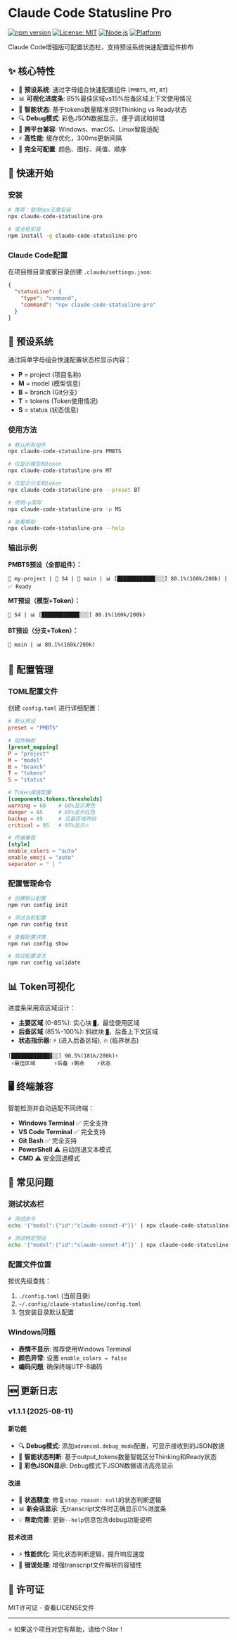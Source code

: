 # Claude Code Statusline Pro

[![npm version](https://badge.fury.io/js/claude-code-statusline-pro.svg)](https://badge.fury.io/js/claude-code-statusline-pro)
[![License: MIT](https://img.shields.io/badge/License-MIT-yellow.svg)](https://opensource.org/licenses/MIT)
[![Node.js](https://img.shields.io/badge/Node.js-16+-green.svg)](https://nodejs.org/)
[![Platform](https://img.shields.io/badge/Platform-Windows%20%7C%20macOS%20%7C%20Linux-blue.svg)](https://github.com/wangnov/claude-code-statusline-pro)

Claude Code增强版可配置状态栏，支持预设系统快速配置组件排布

## ✨ 核心特性

- 🎯 **预设系统**: 通过字母组合快速配置组件 (`PMBTS`, `MT`, `BT`)
- 📊 **可视化进度条**: 85%最佳区域vs15%后备区域上下文使用情况  
- 🧠 **智能状态**: 基于tokens数量精准识别Thinking vs Ready状态
- 🔍 **Debug模式**: 彩色JSON数据显示，便于调试和排错
- 🌈 **跨平台兼容**: Windows、macOS、Linux智能适配
- ⚡ **高性能**: 缓存优化，300ms更新间隔
- 🔧 **完全可配置**: 颜色、图标、阈值、顺序

## 🚀 快速开始

### 安装

```bash
# 推荐：使用npx无需安装
npx claude-code-statusline-pro

# 或全局安装
npm install -g claude-code-statusline-pro
```

### Claude Code配置

在项目根目录或家目录创建 `.claude/settings.json`:

```json
{
  "statusLine": {
    "type": "command",
    "command": "npx claude-code-statusline-pro"
  }
}
```

## 🎯 预设系统

通过简单字母组合快速配置状态栏显示内容：

- **P** = project (项目名称)  
- **M** = model (模型信息)
- **B** = branch (Git分支)
- **T** = tokens (Token使用情况)
- **S** = status (状态信息)

### 使用方法

```bash
# 默认所有组件
npx claude-code-statusline-pro PMBTS

# 仅显示模型和token
npx claude-code-statusline-pro MT

# 仅显示分支和token  
npx claude-code-statusline-pro --preset BT

# 使用-p简写
npx claude-code-statusline-pro -p MS

# 查看帮助
npx claude-code-statusline-pro --help
```

### 输出示例

**PMBTS预设（全部组件）：**
```
📁 my-project | 🤖 S4 | 🌿 main | 📊 [████████████░░░] 80.1%(160k/200k) | ✅ Ready
```

**MT预设（模型+Token）：**
```
🤖 S4 | 📊 [████████████░░░] 80.1%(160k/200k)
```

**BT预设（分支+Token）：**
```
🌿 main | 📊 80.1%(160k/200k)
```

## 🎨 配置管理

### TOML配置文件

创建 `config.toml` 进行详细配置：

```toml
# 默认预设
preset = "PMBTS"

# 组件映射
[preset_mapping]
P = "project"
M = "model" 
B = "branch"
T = "tokens"
S = "status"

# Token阈值配置
[components.tokens.thresholds]
warning = 60    # 60%显示黄色
danger = 85     # 85%显示红色
backup = 85     # 后备区域开始
critical = 95   # 95%显示🔥

# 终端兼容
[style]
enable_colors = "auto"
enable_emoji = "auto"
separator = " | "
```

### 配置管理命令

```bash
# 创建默认配置
npm run config init

# 测试当前配置
npm run config test

# 查看配置详情
npm run config show

# 验证配置语法
npm run config validate
```

## 📊 Token可视化

进度条采用双区域设计：

- **主要区域** (0-85%): 实心块 `█`，最佳使用区域
- **后备区域** (85%-100%): 斜纹块 `▓`，后备上下文区域
- **状态指示器**: ⚡ (进入后备区域), 🔥 (临界状态)

```
[████████████▓░░] 90.5%(181k/200k)⚡
 ↑最佳区域      ↑后备 ↑剩余    ↑状态
```

## 🖥️ 终端兼容

智能检测并自动适配不同终端：

- **Windows Terminal** ✅ 完全支持
- **VS Code Terminal** ✅ 完全支持  
- **Git Bash** ✅ 完全支持
- **PowerShell** ⚠️ 自动回退文本模式
- **CMD** ⚠️ 安全回退模式

## 🔧 常见问题

### 测试状态栏

```bash
# 测试命令
echo '{"model":{"id":"claude-sonnet-4"}}' | npx claude-code-statusline-pro

# 测试特定预设
echo '{"model":{"id":"claude-sonnet-4"}}' | npx claude-code-statusline-pro MT
```

### 配置文件位置

按优先级查找：
1. `./config.toml` (当前目录)
2. `~/.config/claude-statusline/config.toml`
3. 包安装目录默认配置

### Windows问题

- **表情不显示**: 推荐使用Windows Terminal
- **颜色异常**: 设置 `enable_colors = false`
- **编码问题**: 确保终端UTF-8编码

## 🆕 更新日志

### v1.1.1 (2025-08-11)

#### 新功能
- 🔍 **Debug模式**: 添加`advanced.debug_mode`配置，可显示接收到的JSON数据
- 🧠 **智能状态判断**: 基于output_tokens数量智能区分Thinking和Ready状态
- 🎨 **彩色JSON显示**: Debug模式下JSON数据语法高亮显示

#### 改进
- 🚀 **状态精度**: 修复`stop_reason: null`的状态判断逻辑
- 📊 **新会话显示**: 无transcript文件时正确显示0%进度条
- 💡 **帮助完善**: 更新`--help`信息包含debug功能说明

#### 技术改进
- ⚡ **性能优化**: 简化状态判断逻辑，提升响应速度
- 🔧 **错误处理**: 增强transcript文件解析的容错性

## 📄 许可证

MIT许可证 - 查看LICENSE文件

---

⭐ 如果这个项目对您有帮助，请给个Star！